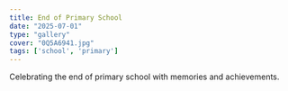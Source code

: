 ```yaml
---
title: End of Primary School
date: "2025-07-01"
type: "gallery"
cover: "0Q5A6941.jpg"
tags: ['school', 'primary']
---
```


Celebrating the end of primary school with memories and achievements.